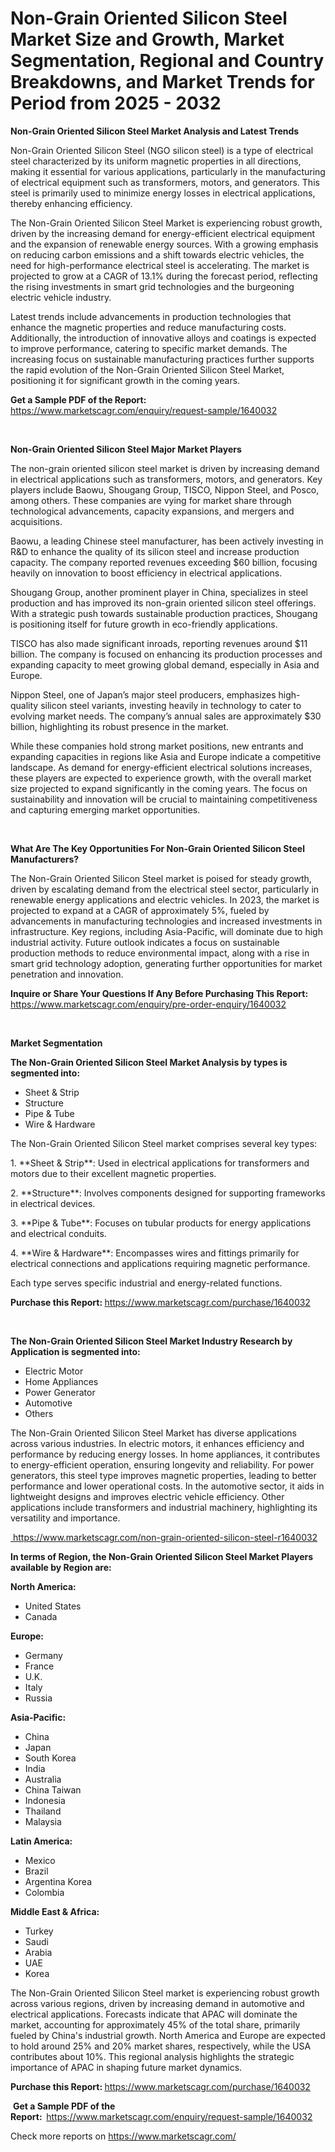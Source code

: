 <p><h1>Non-Grain Oriented Silicon Steel Market Size and Growth, Market Segmentation, Regional and Country Breakdowns, and Market Trends for Period from 2025 -  2032</h1></p><p><strong>Non-Grain Oriented Silicon Steel Market Analysis and Latest Trends</strong></p>
<p><p>Non-Grain Oriented Silicon Steel (NGO silicon steel) is a type of electrical steel characterized by its uniform magnetic properties in all directions, making it essential for various applications, particularly in the manufacturing of electrical equipment such as transformers, motors, and generators. This steel is primarily used to minimize energy losses in electrical applications, thereby enhancing efficiency.</p><p>The Non-Grain Oriented Silicon Steel Market is experiencing robust growth, driven by the increasing demand for energy-efficient electrical equipment and the expansion of renewable energy sources. With a growing emphasis on reducing carbon emissions and a shift towards electric vehicles, the need for high-performance electrical steel is accelerating. The market is projected to grow at a CAGR of 13.1% during the forecast period, reflecting the rising investments in smart grid technologies and the burgeoning electric vehicle industry.</p><p>Latest trends include advancements in production technologies that enhance the magnetic properties and reduce manufacturing costs. Additionally, the introduction of innovative alloys and coatings is expected to improve performance, catering to specific market demands. The increasing focus on sustainable manufacturing practices further supports the rapid evolution of the Non-Grain Oriented Silicon Steel Market, positioning it for significant growth in the coming years.</p></p>
<p><strong>Get a Sample PDF of the Report:&nbsp;</strong> <a href="https://www.marketscagr.com/enquiry/request-sample/1640032?utm_campaign=3195&utm_medium=2&utm_source=Github&utm_content=ia&utm_term=02042025&utm_id=non-grain-oriented-silicon-steel">https://www.marketscagr.com/enquiry/request-sample/1640032</a></p>
<p>&nbsp;</p>
<p><strong>Non-Grain Oriented Silicon Steel Major Market Players</strong></p>
<p><p>The non-grain oriented silicon steel market is driven by increasing demand in electrical applications such as transformers, motors, and generators. Key players include Baowu, Shougang Group, TISCO, Nippon Steel, and Posco, among others. These companies are vying for market share through technological advancements, capacity expansions, and mergers and acquisitions.</p><p>Baowu, a leading Chinese steel manufacturer, has been actively investing in R&D to enhance the quality of its silicon steel and increase production capacity. The company reported revenues exceeding $60 billion, focusing heavily on innovation to boost efficiency in electrical applications.</p><p>Shougang Group, another prominent player in China, specializes in steel production and has improved its non-grain oriented silicon steel offerings. With a strategic push towards sustainable production practices, Shougang is positioning itself for future growth in eco-friendly applications.</p><p>TISCO has also made significant inroads, reporting revenues around $11 billion. The company is focused on enhancing its production processes and expanding capacity to meet growing global demand, especially in Asia and Europe.</p><p>Nippon Steel, one of Japan’s major steel producers, emphasizes high-quality silicon steel variants, investing heavily in technology to cater to evolving market needs. The company’s annual sales are approximately $30 billion, highlighting its robust presence in the market.</p><p>While these companies hold strong market positions, new entrants and expanding capacities in regions like Asia and Europe indicate a competitive landscape. As demand for energy-efficient electrical solutions increases, these players are expected to experience growth, with the overall market size projected to expand significantly in the coming years. The focus on sustainability and innovation will be crucial to maintaining competitiveness and capturing emerging market opportunities.</p></p>
<p>&nbsp;</p>
<p><strong>What Are The Key Opportunities For Non-Grain Oriented Silicon Steel Manufacturers?</strong></p>
<p><p>The Non-Grain Oriented Silicon Steel market is poised for steady growth, driven by escalating demand from the electrical steel sector, particularly in renewable energy applications and electric vehicles. In 2023, the market is projected to expand at a CAGR of approximately 5%, fueled by advancements in manufacturing technologies and increased investments in infrastructure. Key regions, including Asia-Pacific, will dominate due to high industrial activity. Future outlook indicates a focus on sustainable production methods to reduce environmental impact, along with a rise in smart grid technology adoption, generating further opportunities for market penetration and innovation.</p></p>
<p><strong>Inquire or Share Your Questions If Any Before Purchasing This Report:</strong> <a href="https://www.marketscagr.com/enquiry/pre-order-enquiry/1640032?utm_campaign=3195&utm_medium=2&utm_source=Github&utm_content=ia&utm_term=02042025&utm_id=non-grain-oriented-silicon-steel">https://www.marketscagr.com/enquiry/pre-order-enquiry/1640032</a></p>
<p>&nbsp;</p>
<p><strong>Market Segmentation</strong></p>
<p><strong>The Non-Grain Oriented Silicon Steel Market Analysis by types is segmented into:</strong></p>
<p><ul><li>Sheet & Strip</li><li>Structure</li><li>Pipe & Tube</li><li>Wire & Hardware</li></ul></p>
<p><p>The Non-Grain Oriented Silicon Steel market comprises several key types: </p><p>1. **Sheet & Strip**: Used in electrical applications for transformers and motors due to their excellent magnetic properties.</p><p>2. **Structure**: Involves components designed for supporting frameworks in electrical devices.</p><p>3. **Pipe & Tube**: Focuses on tubular products for energy applications and electrical conduits.</p><p>4. **Wire & Hardware**: Encompasses wires and fittings primarily for electrical connections and applications requiring magnetic performance. </p><p>Each type serves specific industrial and energy-related functions.</p></p>
<p><strong>Purchase this Report:&nbsp;</strong><a href="https://www.marketscagr.com/purchase/1640032?utm_campaign=3195&utm_medium=2&utm_source=Github&utm_content=ia&utm_term=02042025&utm_id=non-grain-oriented-silicon-steel">https://www.marketscagr.com/purchase/1640032</a></p>
<p>&nbsp;</p>
<p><strong>The Non-Grain Oriented Silicon Steel Market Industry Research by Application is segmented into:</strong></p>
<p><ul><li>Electric Motor</li><li>Home Appliances</li><li>Power Generator</li><li>Automotive</li><li>Others</li></ul></p>
<p><p>The Non-Grain Oriented Silicon Steel Market has diverse applications across various industries. In electric motors, it enhances efficiency and performance by reducing energy losses. In home appliances, it contributes to energy-efficient operation, ensuring longevity and reliability. For power generators, this steel type improves magnetic properties, leading to better performance and lower operational costs. In the automotive sector, it aids in lightweight designs and improves electric vehicle efficiency. Other applications include transformers and industrial machinery, highlighting its versatility and importance.</p></p>
<p><a href="https://www.marketscagr.com/non-grain-oriented-silicon-steel-r1640032?utm_campaign=3195&utm_medium=2&utm_source=Github&utm_content=ia&utm_term=02042025&utm_id=non-grain-oriented-silicon-steel">&nbsp;https://www.marketscagr.com/non-grain-oriented-silicon-steel-r1640032</a></p>
<p><strong>In terms of Region, the Non-Grain Oriented Silicon Steel Market Players available by Region are:</strong></p>
<p>
    <p> <strong> North America: </strong>
        <ul>
            <li>United States</li>
            <li>Canada</li>
        </ul>
        </p> 
    <p> <strong> Europe: </strong>
        <ul>
            <li>Germany</li>
            <li>France</li>
            <li>U.K.</li>
            <li>Italy</li>
            <li>Russia</li>
        </ul>
        </p> 
    <p> <strong> Asia-Pacific: </strong>
        <ul>
            <li>China</li>
            <li>Japan</li>
            <li>South Korea</li>
            <li>India</li>
            <li>Australia</li>
            <li>China Taiwan</li>
            <li>Indonesia</li>
            <li>Thailand</li>
            <li>Malaysia</li>
        </ul>
        </p> 
    <p> <strong> Latin America: </strong>
        <ul>
            <li>Mexico</li>
            <li>Brazil</li>
            <li>Argentina Korea</li>
            <li>Colombia</li>
        </ul>
        </p> 
    <p> <strong> Middle East & Africa: </strong>
        <ul>
            <li>Turkey</li>
            <li>Saudi</li>
            <li>Arabia</li>
            <li>UAE</li>
            <li>Korea</li>
        </ul>
    </p>
    </p>
<p><p>The Non-Grain Oriented Silicon Steel market is experiencing robust growth across various regions, driven by increasing demand in automotive and electrical applications. Forecasts indicate that APAC will dominate the market, accounting for approximately 45% of the total share, primarily fueled by China's industrial growth. North America and Europe are expected to hold around 25% and 20% market shares, respectively, while the USA contributes about 10%. This regional analysis highlights the strategic importance of APAC in shaping future market dynamics.</p></p>
<p><strong>Purchase this Report: </strong><a href="https://www.marketscagr.com/purchase/1640032?utm_campaign=3195&utm_medium=2&utm_source=Github&utm_content=ia&utm_term=02042025&utm_id=non-grain-oriented-silicon-steel">https://www.marketscagr.com/purchase/1640032</a></p>
<p>&nbsp;<strong>Get a Sample PDF of the Report:&nbsp;&nbsp;</strong><a href="https://www.marketscagr.com/enquiry/request-sample/1640032?utm_campaign=3195&utm_medium=2&utm_source=Github&utm_content=ia&utm_term=02042025&utm_id=non-grain-oriented-silicon-steel">https://www.marketscagr.com/enquiry/request-sample/1640032</a></p>
<p><strong></strong></p>
<p>Check more reports on <a href="https://www.marketscagr.com/?utm_campaign=3195&utm_medium=2&utm_source=Github&utm_content=ia&utm_term=02042025&utm_id=non-grain-oriented-silicon-steel">https://www.marketscagr.com/</a></p>